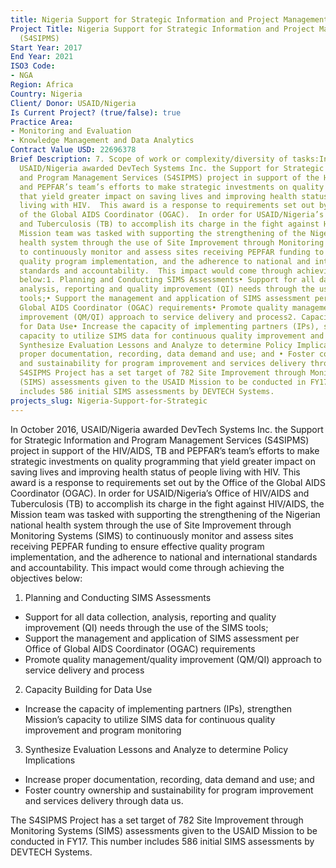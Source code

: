 ```yaml
---
title: Nigeria Support for Strategic Information and Project Management Services (S4SIPMS)
Project Title: Nigeria Support for Strategic Information and Project Management Services
  (S4SIPMS)
Start Year: 2017
End Year: 2021
ISO3 Code:
- NGA
Region: Africa
Country: Nigeria
Client/ Donor: USAID/Nigeria
Is Current Project? (true/false): true
Practice Area:
- Monitoring and Evaluation
- Knowledge Management and Data Analytics
Contract Value USD: 22696378
Brief Description: 7. Scope of work or complexity/diversity of tasks:In October 2016,
  USAID/Nigeria awarded DevTech Systems Inc. the Support for Strategic Information
  and Program Management Services (S4SIPMS) project in support of the HIV/AIDS, TB
  and PEPFAR’s team’s efforts to make strategic investments on quality programming
  that yield greater impact on saving lives and improving health status of people
  living with HIV.  This award is a response to requirements set out by the Office
  of the Global AIDS Coordinator (OGAC).  In order for USAID/Nigeria’s Office of HIV/AIDS
  and Tuberculosis (TB) to accomplish its charge in the fight against HIV/AIDS, the
  Mission team was tasked with supporting the strengthening of the Nigerian national
  health system through the use of Site Improvement through Monitoring Systems (SIMS)
  to continuously monitor and assess sites receiving PEPFAR funding to ensure effective
  quality program implementation, and the adherence to national and international
  standards and accountability.  This impact would come through achieving the objectives
  below:1. Planning and Conducting SIMS Assessments• Support for all data collection,
  analysis, reporting and quality improvement (QI) needs through the use of the SIMS
  tools;• Support the management and application of SIMS assessment per Office of
  Global AIDS Coordinator (OGAC) requirements• Promote quality management/quality
  improvement (QM/QI) approach to service delivery and process2. Capacity Building
  for Data Use• Increase the capacity of implementing partners (IPs), strengthen Mission’s
  capacity to utilize SIMS data for continuous quality improvement and program monitoring3.
  Synthesize Evaluation Lessons and Analyze to determine Policy Implications• Increase
  proper documentation, recording, data demand and use; and • Foster country ownership
  and sustainability for program improvement and services delivery through data us.The
  S4SIPMS Project has a set target of 782 Site Improvement through Monitoring Systems
  (SIMS) assessments given to the USAID Mission to be conducted in FY17.  This number
  includes 586 initial SIMS assessments by DEVTECH Systems.
projects_slug: Nigeria-Support-for-Strategic
---
```


In October 2016, USAID/Nigeria awarded DevTech Systems Inc. the Support for Strategic Information and Program Management Services (S4SIPMS) project in support of the HIV/AIDS, TB and PEPFAR’s team’s efforts to make strategic investments on quality programming that yield greater impact on saving lives and improving health status of people living with HIV.  This award is a response to requirements set out by the Office of the Global AIDS Coordinator (OGAC).  In order for USAID/Nigeria’s Office of HIV/AIDS and Tuberculosis (TB) to accomplish its charge in the fight against HIV/AIDS, the Mission team was tasked with supporting the strengthening of the Nigerian national health system through the use of Site Improvement through Monitoring Systems (SIMS) to continuously monitor and assess sites receiving PEPFAR funding to ensure effective quality program implementation, and the adherence to national and international standards and accountability. This impact would come through achieving the objectives below:

1. Planning and Conducting SIMS Assessments
* Support for all data collection, analysis, reporting and quality improvement (QI) needs through the use of the SIMS tools;
* Support the management and application of SIMS assessment per Office of Global AIDS Coordinator (OGAC) requirements
* Promote quality management/quality improvement (QM/QI) approach to service delivery and process

2. Capacity Building for Data Use
* Increase the capacity of implementing partners (IPs), strengthen Mission’s capacity to utilize SIMS data for continuous quality improvement and program monitoring

3. Synthesize Evaluation Lessons and Analyze to determine Policy Implications
* Increase proper documentation, recording, data demand and use; and 
* Foster country ownership and sustainability for program improvement and services delivery through data us.

The S4SIPMS Project has a set target of 782 Site Improvement through Monitoring Systems (SIMS) assessments given to the USAID Mission to be conducted in FY17.  This number includes 586 initial SIMS assessments by DEVTECH Systems.